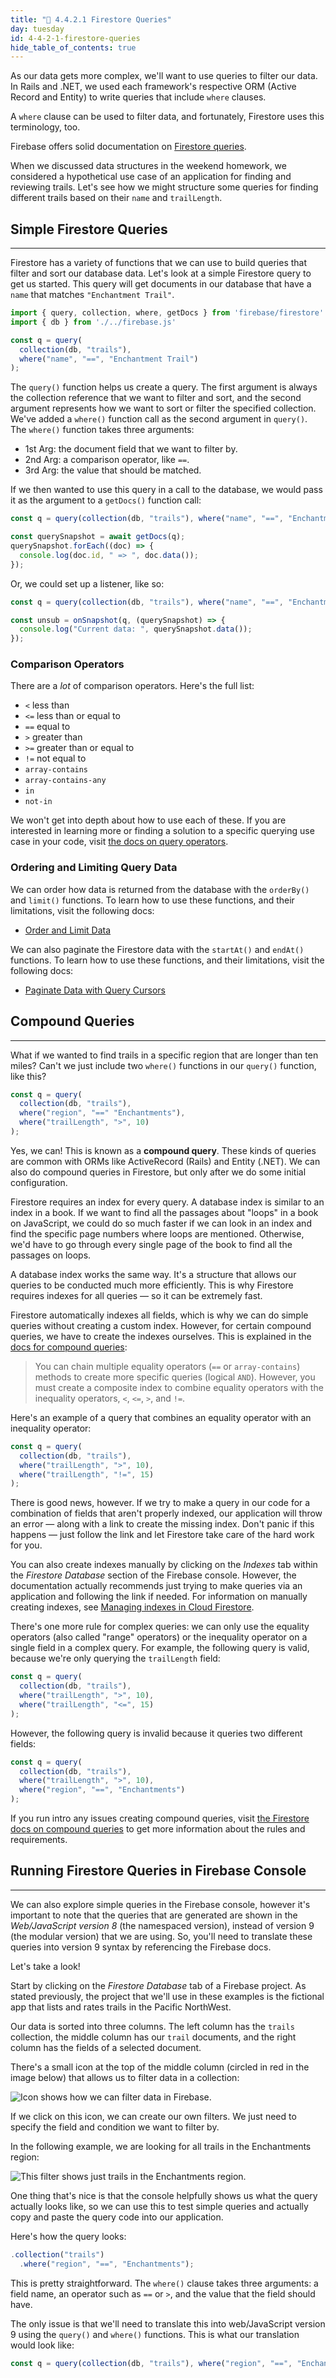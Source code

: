 ```yaml
---
title: "📓 4.4.2.1 Firestore Queries"
day: tuesday
id: 4-4-2-1-firestore-queries
hide_table_of_contents: true
---
```


As our data gets more complex, we'll want to use queries to filter our data. In Rails and .NET, we used each framework's respective ORM (Active Record and Entity) to write queries that include `where` clauses.

A `where` clause can be used to filter data, and fortunately, Firestore uses this terminology, too.

Firebase offers solid documentation on [Firestore queries](https://firebase.google.com/docs/firestore/query-data/queries).

When we discussed data structures in the weekend homework, we considered a hypothetical use case of an application for finding and reviewing trails. Let's see how we might structure some queries for finding different trails based on their `name` and `trailLength`.

## Simple Firestore Queries
---

Firestore has a variety of functions that we can use to build queries that filter and sort our database data. Let's look at a simple Firestore query to get us started. This query will get documents in our database that have a `name` that matches `"Enchantment Trail"`.

```js
import { query, collection, where, getDocs } from 'firebase/firestore'
import { db } from './../firebase.js'

const q = query(
  collection(db, "trails"), 
  where("name", "==", "Enchantment Trail")
);
```

The `query()` function helps us create a query. The first argument is always the collection reference that we want to filter and sort, and the second argument represents how we want to sort or filter the specified collection.  We've added a `where()` function call as the second argument in `query()`. The `where()` function takes three arguments:

* 1st Arg: the document field that we want to filter by.
* 2nd Arg: a comparison operator, like `==`.
* 3rd Arg: the value that should be matched. 

If we then wanted to use this query in a call to the database, we would pass it as the argument to a `getDocs()` function call:

```js
const q = query(collection(db, "trails"), where("name", "==", "Enchantment Trail"))

const querySnapshot = await getDocs(q);
querySnapshot.forEach((doc) => {
  console.log(doc.id, " => ", doc.data());
});
```

Or, we could set up a listener, like so:

```js
const q = query(collection(db, "trails"), where("name", "==", "Enchantment Trail"))

const unsub = onSnapshot(q, (querySnapshot) => {
  console.log("Current data: ", querySnapshot.data());
});
```

### Comparison Operators

There are a _lot_ of comparison operators. Here's the full list:

* `<` less than
* `<=` less than or equal to
* `==` equal to
* `>` greater than
* `>=` greater than or equal to
* `!=` not equal to
* `array-contains`
* `array-contains-any`
* `in`
* `not-in`

We won't get into depth about how to use each of these. If you are interested in learning more or finding a solution to a specific querying use case in your code, visit [the docs on query operators](https://firebase.google.com/docs/firestore/query-data/queries#query_operators).

### Ordering and Limiting Query Data

We can order how data is returned from the database with the `orderBy()` and `limit()` functions. To learn how to use these functions, and their limitations, visit the following docs:

* [Order and Limit Data](https://firebase.google.com/docs/firestore/query-data/order-limit-data)

We can also paginate the Firestore data with the `startAt()` and `endAt()` functions. To learn how to use these functions, and their limitations, visit the following docs:

* [Paginate Data with Query Cursors](https://firebase.google.com/docs/firestore/query-data/query-cursors)

## Compound Queries
---

What if we wanted to find trails in a specific region that are longer than ten miles? Can't we just include two `where()` functions in our `query()` function, like this?

```js
const q = query(
  collection(db, "trails"), 
  where("region", "==" "Enchantments"),
  where("trailLength", ">", 10)
);
```

Yes, we can! This is known as a **compound query**. These kinds of queries are common with ORMs like ActiveRecord (Rails) and Entity (.NET). We can also do compound queries in Firestore, but only after we do some initial configuration.

Firestore requires an index for every query. A database index is similar to an index in a book. If we want to find all the passages about "loops" in a book on JavaScript, we could do so much faster if we can look in an index and find the specific page numbers where loops are mentioned. Otherwise, we'd have to go through every single page of the book to find all the passages on loops.

A database index works the same way. It's a structure that allows our queries to be conducted much more efficiently. This is why Firestore requires indexes for all queries — so it can be extremely fast.

Firestore automatically indexes all fields, which is why we can do simple queries without creating a custom index. However, for certain compound queries, we have to create the indexes ourselves. This is explained in the [docs for compound queries](https://firebase.google.com/docs/firestore/query-data/queries#compound_queries):

> You can chain multiple equality operators (`==` or `array-contains`) methods to create more specific queries (logical `AND`). However, you must create a composite index to combine equality operators with the inequality operators, `<`, `<=`, `>`, and `!=`.

Here's an example of a query that combines an equality operator with an inequality operator:

```js
const q = query(
  collection(db, "trails"), 
  where("trailLength", ">", 10),
  where("trailLength", "!=", 15)
);
```

There is good news, however. If we try to make a query in our code for a combination of fields that aren't properly indexed, our application will throw an error — along with a link to create the missing index. Don't panic if this happens — just follow the link and let Firestore take care of the hard work for you.

You can also create indexes manually by clicking on the _Indexes_ tab within the _Firestore Database_ section of the Firebase console. However, the documentation actually recommends just trying to make queries via an application and following the link if needed. For information on manually creating indexes, see [Managing indexes in Cloud Firestore](https://firebase.google.com/docs/firestore/query-data/indexing).

There's one more rule for complex queries: we can only use the equality operators (also called "range" operators) or the inequality operator on a single field in a complex query. For example, the following query is valid, because we're only querying the `trailLength` field:

```js
const q = query(
  collection(db, "trails"), 
  where("trailLength", ">", 10),
  where("trailLength", "<=", 15)
);
```

However, the following query is invalid because it queries two different fields:

```js
const q = query(
  collection(db, "trails"), 
  where("trailLength", ">", 10),
  where("region", "==", "Enchantments")
);
```

If you run intro any issues creating compound queries, visit [the Firestore docs on compound queries](https://firebase.google.com/docs/firestore/query-data/queries#compound_queries) to get more information about the rules and requirements. 

## Running Firestore Queries in Firebase Console
---

We can also explore simple queries in the Firebase console, however it's important to note that the queries that are generated are shown in the _Web/JavaScript version 8_ (the namespaced version), instead of version 9 (the modular version) that we are using. So, you'll need to translate these queries into version 9 syntax by referencing the Firebase docs.

Let's take a look!

Start by clicking on the _Firestore Database_ tab of a Firebase project. As stated previously, the project that we'll use in these examples is the fictional app that lists and rates trails in the Pacific NorthWest. 

Our data is sorted into three columns. The left column has the `trails` collection, the middle column has our `trail` documents, and the right column has the fields of a selected document.

There's a small icon at the top of the middle column (circled in red in the image below) that allows us to filter data in a collection:

![Icon shows how we can filter data in Firebase.](https://learnhowtoprogram.s3.us-west-2.amazonaws.com/React/Week-4-React-2020/firebase-console-filter.png)

If we click on this icon, we can create our own filters. We just need to specify the field and condition we want to filter by. 

In the following example, we are looking for all trails in the Enchantments region:

![This filter shows just trails in the Enchantments region.](https://learnhowtoprogram.s3.us-west-2.amazonaws.com/React/Week-4-React-2020/example-of-filter.png)

One thing that's nice is that the console helpfully shows us what the query actually looks like, so we can use this to test simple queries and actually copy and paste the query code into our application.

Here's how the query looks:

```js
.collection("trails")
  .where("region", "==", "Enchantments");
```

This is pretty straightforward. The `where()` clause takes three arguments: a field name, an operator such as `==` or `>`, and the value that the field should have.

The only issue is that we'll need to translate this into web/JavaScript version 9 using the `query()` and `where()` functions. This is what our translation would look like:

```js
const q = query(collection(db, "trails"), where("region", "==", "Enchantments"));
```
